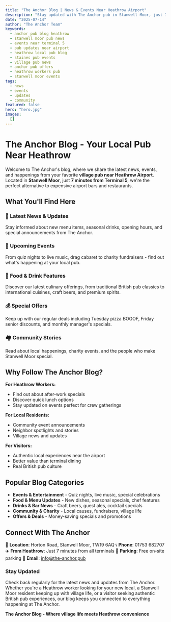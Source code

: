```yaml
---
title: "The Anchor Blog | News & Events Near Heathrow Airport"
description: "Stay updated with The Anchor pub in Stanwell Moor, just 7 minutes from Heathrow Terminal 5. Latest news, events, special offers, menu updates, and community happenings. Your local pub alternative to airport bars with proper prices, free parking, and authentic atmosphere."
date: "2025-07-14"
author: "The Anchor Team"
keywords:
  - anchor pub blog heathrow
  - stanwell moor pub news
  - events near terminal 5
  - pub updates near airport
  - heathrow local pub blog
  - staines pub events
  - village pub news
  - anchor pub offers
  - heathrow workers pub
  - stanwell moor events
tags:
  - news
  - events
  - updates
  - community
featured: false
hero: "hero.jpg"
images:
  []
---
```


# The Anchor Blog - Your Local Pub Near Heathrow

Welcome to The Anchor's blog, where we share the latest news, events, and happenings from your favorite **village pub near Heathrow Airport**. Located in **Stanwell Moor**, just **7 minutes from Terminal 5**, we're the perfect alternative to expensive airport bars and restaurants.

## What You'll Find Here

### 🍺 Latest News & Updates
Stay informed about new menu items, seasonal drinks, opening hours, and special announcements from The Anchor.

### 🎉 Upcoming Events
From quiz nights to live music, drag cabaret to charity fundraisers - find out what's happening at your local pub.

### 🍕 Food & Drink Features
Discover our latest culinary offerings, from traditional British pub classics to international cuisines, craft beers, and premium spirits.

### 💰 Special Offers
Keep up with our regular deals including Tuesday pizza BOGOF, Friday senior discounts, and monthly manager's specials.

### 🏘️ Community Stories
Read about local happenings, charity events, and the people who make Stanwell Moor special.

## Why Follow The Anchor Blog?

**For Heathrow Workers:**
- Find out about after-work specials
- Discover quick lunch options
- Stay updated on events perfect for crew gatherings

**For Local Residents:**
- Community event announcements
- Neighbor spotlights and stories
- Village news and updates

**For Visitors:**
- Authentic local experiences near the airport
- Better value than terminal dining
- Real British pub culture

## Popular Blog Categories

- **Events & Entertainment** - Quiz nights, live music, special celebrations
- **Food & Menu Updates** - New dishes, seasonal specials, chef features
- **Drinks & Bar News** - Craft beers, guest ales, cocktail specials
- **Community & Charity** - Local causes, fundraisers, village life
- **Offers & Deals** - Money-saving specials and promotions

## Connect With The Anchor

📍 **Location**: Horton Road, Stanwell Moor, TW19 6AQ
📞 **Phone**: 01753 682707
✈️ **From Heathrow**: Just 7 minutes from all terminals
🚗 **Parking**: Free on-site parking
📧 **Email**: info@the-anchor.pub

### Stay Updated

Check back regularly for the latest news and updates from The Anchor. Whether you're a Heathrow worker looking for your new local, a Stanwell Moor resident keeping up with village life, or a visitor seeking authentic British pub experiences, our blog keeps you connected to everything happening at The Anchor.

**The Anchor Blog - Where village life meets Heathrow convenience**